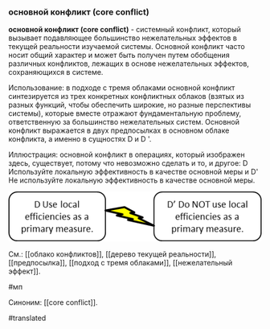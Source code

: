 ### основной конфликт (core conflict)

**основной конфликт (core conflict)** - системный конфликт, который вызывает подавляющее большинство нежелательных эффектов в текущей реальности изучаемой системы. Основной конфликт часто носит общий характер и может быть получен путем обобщения различных конфликтов, лежащих в основе нежелательных эффектов, сохраняющихся в системе.

Использование: в подходе с тремя облаками основной конфликт синтезируется из трех конкретных конфликтных облаков (взятых из разных функций, чтобы обеспечить широкие, но разные перспективы системы), которые вместе отражают фундаментальную проблему, ответственную за большинство нежелательных систем. Основной конфликт выражается в двух предпосылках в основном облаке конфликта, а именно в сущностях D и D \'.

Иллюстрация: основной конфликт в операциях, который изображен здесь, существует, потому что невозможно сделать и то, и другое: D Используйте локальную эффективность в качестве основной меры и D\' Не используйте локальную эффективность в качестве основной меры.

![](images/image29.png)

См.: [[облако конфликтов]], [[дерево текущей реальности]], [[предпосылка]], [[подход с тремя облаками]], [[нежелательный эффект]].

#мп

Синоним: [[core conflict]].

#translated
